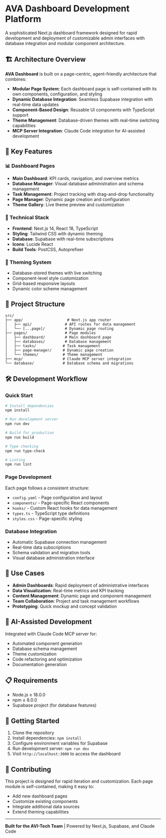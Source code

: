 # AVA Dashboard Development Platform

A sophisticated Next.js dashboard framework designed for rapid development and deployment of customizable admin interfaces with database integration and modular component architecture.

## 🏗️ Architecture Overview

**AVA Dashboard** is built on a page-centric, agent-friendly architecture that combines:

- **Modular Page System**: Each dashboard page is self-contained with its own components, configuration, and styling
- **Dynamic Database Integration**: Seamless Supabase integration with real-time data updates
- **Component-Based Design**: Reusable UI components with TypeScript support
- **Theme Management**: Database-driven themes with real-time switching capabilities
- **MCP Server Integration**: Claude Code integration for AI-assisted development

## 🚀 Key Features

### 📊 Dashboard Pages
- **Main Dashboard**: KPI cards, navigation, and overview metrics
- **Database Manager**: Visual database administration and schema management
- **Task Management**: Project tracking with drag-and-drop functionality
- **Page Manager**: Dynamic page creation and configuration
- **Theme Gallery**: Live theme preview and customization

### 🔧 Technical Stack
- **Frontend**: Next.js 14, React 18, TypeScript
- **Styling**: Tailwind CSS with dynamic theming
- **Database**: Supabase with real-time subscriptions
- **Icons**: Lucide React
- **Build Tools**: PostCSS, Autoprefixer

### 🎨 Theming System
- Database-stored themes with live switching
- Component-level style customization
- Grid-based responsive layouts
- Dynamic color scheme management

## 📁 Project Structure

```
src/
├── app/                    # Next.js app router
│   ├── api/               # API routes for data management
│   └── [...page]/         # Dynamic page routing
├── pages/                 # Page modules
│   ├── dashboard/         # Main dashboard page
│   ├── databases/         # Database management
│   ├── tasks/            # Task management
│   ├── page-manager/     # Dynamic page creation
│   └── themes/           # Theme management
├── mcp/                  # Claude MCP server integration
└── database/             # Database schema and migrations
```

## 🛠️ Development Workflow

### Quick Start
```bash
# Install dependencies
npm install

# Run development server
npm run dev

# Build for production
npm run build

# Type checking
npm run type-check

# Linting
npm run lint
```

### Page Development
Each page follows a consistent structure:
- `config.yaml` - Page configuration and layout
- `components/` - Page-specific React components
- `hooks/` - Custom React hooks for data management
- `types.ts` - TypeScript type definitions
- `styles.css` - Page-specific styling

### Database Integration
- Automatic Supabase connection management
- Real-time data subscriptions
- Schema validation and migration tools
- Visual database administration interface

## 🎯 Use Cases

- **Admin Dashboards**: Rapid deployment of administrative interfaces
- **Data Visualization**: Real-time metrics and KPI tracking
- **Content Management**: Dynamic page and component management
- **Team Collaboration**: Project and task management workflows
- **Prototyping**: Quick mockup and concept validation

## 🔄 AI-Assisted Development

Integrated with Claude Code MCP server for:
- Automated component generation
- Database schema management
- Theme customization
- Code refactoring and optimization
- Documentation generation

## 📋 Requirements

- Node.js ≥ 18.0.0
- npm ≥ 8.0.0
- Supabase project (for database features)

## 🚦 Getting Started

1. Clone the repository
2. Install dependencies: `npm install`
3. Configure environment variables for Supabase
4. Run development server: `npm run dev`
5. Visit `http://localhost:3000` to access the dashboard

## 🤝 Contributing

This project is designed for rapid iteration and customization. Each page module is self-contained, making it easy to:
- Add new dashboard pages
- Customize existing components
- Integrate additional data sources
- Extend theming capabilities

---

**Built for the AVI-Tech Team** | Powered by Next.js, Supabase, and Claude Code
